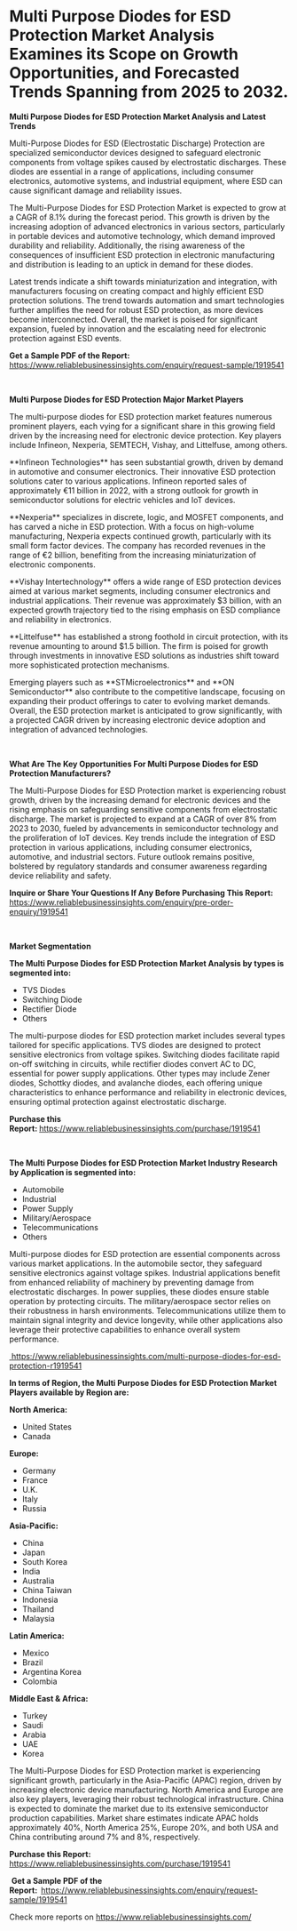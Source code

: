 <p><h1>Multi Purpose Diodes for ESD Protection Market Analysis Examines its Scope on Growth Opportunities, and Forecasted Trends Spanning from 2025 to 2032.</h1></p><p><strong>Multi Purpose Diodes for ESD Protection Market Analysis and Latest Trends</strong></p>
<p><p>Multi-Purpose Diodes for ESD (Electrostatic Discharge) Protection are specialized semiconductor devices designed to safeguard electronic components from voltage spikes caused by electrostatic discharges. These diodes are essential in a range of applications, including consumer electronics, automotive systems, and industrial equipment, where ESD can cause significant damage and reliability issues. </p><p>The Multi-Purpose Diodes for ESD Protection Market is expected to grow at a CAGR of 8.1% during the forecast period. This growth is driven by the increasing adoption of advanced electronics in various sectors, particularly in portable devices and automotive technology, which demand improved durability and reliability. Additionally, the rising awareness of the consequences of insufficient ESD protection in electronic manufacturing and distribution is leading to an uptick in demand for these diodes.</p><p>Latest trends indicate a shift towards miniaturization and integration, with manufacturers focusing on creating compact and highly efficient ESD protection solutions. The trend towards automation and smart technologies further amplifies the need for robust ESD protection, as more devices become interconnected. Overall, the market is poised for significant expansion, fueled by innovation and the escalating need for electronic protection against ESD events.</p></p>
<p><strong>Get a Sample PDF of the Report:&nbsp;</strong> <a href="https://www.reliablebusinessinsights.com/enquiry/request-sample/1919541?utm_campaign=2809&utm_medium=2&utm_source=Github&utm_content=ia&utm_term=07042025&utm_id=multi-purpose-diodes-for-esd-protection">https://www.reliablebusinessinsights.com/enquiry/request-sample/1919541</a></p>
<p>&nbsp;</p>
<p><strong>Multi Purpose Diodes for ESD Protection Major Market Players</strong></p>
<p><p>The multi-purpose diodes for ESD protection market features numerous prominent players, each vying for a significant share in this growing field driven by the increasing need for electronic device protection. Key players include Infineon, Nexperia, SEMTECH, Vishay, and Littelfuse, among others.</p><p>**Infineon Technologies** has seen substantial growth, driven by demand in automotive and consumer electronics. Their innovative ESD protection solutions cater to various applications. Infineon reported sales of approximately €11 billion in 2022, with a strong outlook for growth in semiconductor solutions for electric vehicles and IoT devices.</p><p>**Nexperia** specializes in discrete, logic, and MOSFET components, and has carved a niche in ESD protection. With a focus on high-volume manufacturing, Nexperia expects continued growth, particularly with its small form factor devices. The company has recorded revenues in the range of €2 billion, benefiting from the increasing miniaturization of electronic components.</p><p>**Vishay Intertechnology** offers a wide range of ESD protection devices aimed at various market segments, including consumer electronics and industrial applications. Their revenue was approximately $3 billion, with an expected growth trajectory tied to the rising emphasis on ESD compliance and reliability in electronics.</p><p>**Littelfuse** has established a strong foothold in circuit protection, with its revenue amounting to around $1.5 billion. The firm is poised for growth through investments in innovative ESD solutions as industries shift toward more sophisticated protection mechanisms.</p><p>Emerging players such as **STMicroelectronics** and **ON Semiconductor** also contribute to the competitive landscape, focusing on expanding their product offerings to cater to evolving market demands. Overall, the ESD protection market is anticipated to grow significantly, with a projected CAGR driven by increasing electronic device adoption and integration of advanced technologies.</p></p>
<p>&nbsp;</p>
<p><strong>What Are The Key Opportunities For Multi Purpose Diodes for ESD Protection Manufacturers?</strong></p>
<p><p>The Multi-Purpose Diodes for ESD Protection market is experiencing robust growth, driven by the increasing demand for electronic devices and the rising emphasis on safeguarding sensitive components from electrostatic discharge. The market is projected to expand at a CAGR of over 8% from 2023 to 2030, fueled by advancements in semiconductor technology and the proliferation of IoT devices. Key trends include the integration of ESD protection in various applications, including consumer electronics, automotive, and industrial sectors. Future outlook remains positive, bolstered by regulatory standards and consumer awareness regarding device reliability and safety.</p></p>
<p><strong>Inquire or Share Your Questions If Any Before Purchasing This Report:</strong> <a href="https://www.reliablebusinessinsights.com/enquiry/pre-order-enquiry/1919541?utm_campaign=2809&utm_medium=2&utm_source=Github&utm_content=ia&utm_term=07042025&utm_id=multi-purpose-diodes-for-esd-protection">https://www.reliablebusinessinsights.com/enquiry/pre-order-enquiry/1919541</a></p>
<p>&nbsp;</p>
<p><strong>Market Segmentation</strong></p>
<p><strong>The Multi Purpose Diodes for ESD Protection Market Analysis by types is segmented into:</strong></p>
<p><ul><li>TVS Diodes</li><li>Switching Diode</li><li>Rectifier Diode</li><li>Others</li></ul></p>
<p><p>The multi-purpose diodes for ESD protection market includes several types tailored for specific applications. TVS diodes are designed to protect sensitive electronics from voltage spikes. Switching diodes facilitate rapid on-off switching in circuits, while rectifier diodes convert AC to DC, essential for power supply applications. Other types may include Zener diodes, Schottky diodes, and avalanche diodes, each offering unique characteristics to enhance performance and reliability in electronic devices, ensuring optimal protection against electrostatic discharge.</p></p>
<p><strong>Purchase this Report:&nbsp;</strong><a href="https://www.reliablebusinessinsights.com/purchase/1919541?utm_campaign=2809&utm_medium=2&utm_source=Github&utm_content=ia&utm_term=07042025&utm_id=multi-purpose-diodes-for-esd-protection">https://www.reliablebusinessinsights.com/purchase/1919541</a></p>
<p>&nbsp;</p>
<p><strong>The Multi Purpose Diodes for ESD Protection Market Industry Research by Application is segmented into:</strong></p>
<p><ul><li>Automobile</li><li>Industrial</li><li>Power Supply</li><li>Military/Aerospace</li><li>Telecommunications</li><li>Others</li></ul></p>
<p><p>Multi-purpose diodes for ESD protection are essential components across various market applications. In the automobile sector, they safeguard sensitive electronics against voltage spikes. Industrial applications benefit from enhanced reliability of machinery by preventing damage from electrostatic discharges. In power supplies, these diodes ensure stable operation by protecting circuits. The military/aerospace sector relies on their robustness in harsh environments. Telecommunications utilize them to maintain signal integrity and device longevity, while other applications also leverage their protective capabilities to enhance overall system performance.</p></p>
<p><a href="https://www.reliablebusinessinsights.com/multi-purpose-diodes-for-esd-protection-r1919541?utm_campaign=2809&utm_medium=2&utm_source=Github&utm_content=ia&utm_term=07042025&utm_id=multi-purpose-diodes-for-esd-protection">&nbsp;https://www.reliablebusinessinsights.com/multi-purpose-diodes-for-esd-protection-r1919541</a></p>
<p><strong>In terms of Region, the Multi Purpose Diodes for ESD Protection Market Players available by Region are:</strong></p>
<p>
    <p> <strong> North America: </strong>
        <ul>
            <li>United States</li>
            <li>Canada</li>
        </ul>
        </p> 
    <p> <strong> Europe: </strong>
        <ul>
            <li>Germany</li>
            <li>France</li>
            <li>U.K.</li>
            <li>Italy</li>
            <li>Russia</li>
        </ul>
        </p> 
    <p> <strong> Asia-Pacific: </strong>
        <ul>
            <li>China</li>
            <li>Japan</li>
            <li>South Korea</li>
            <li>India</li>
            <li>Australia</li>
            <li>China Taiwan</li>
            <li>Indonesia</li>
            <li>Thailand</li>
            <li>Malaysia</li>
        </ul>
        </p> 
    <p> <strong> Latin America: </strong>
        <ul>
            <li>Mexico</li>
            <li>Brazil</li>
            <li>Argentina Korea</li>
            <li>Colombia</li>
        </ul>
        </p> 
    <p> <strong> Middle East & Africa: </strong>
        <ul>
            <li>Turkey</li>
            <li>Saudi</li>
            <li>Arabia</li>
            <li>UAE</li>
            <li>Korea</li>
        </ul>
    </p>
    </p>
<p><p>The Multi-Purpose Diodes for ESD Protection market is experiencing significant growth, particularly in the Asia-Pacific (APAC) region, driven by increasing electronic device manufacturing. North America and Europe are also key players, leveraging their robust technological infrastructure. China is expected to dominate the market due to its extensive semiconductor production capabilities. Market share estimates indicate APAC holds approximately 40%, North America 25%, Europe 20%, and both USA and China contributing around 7% and 8%, respectively.</p></p>
<p><strong>Purchase this Report: </strong><a href="https://www.reliablebusinessinsights.com/purchase/1919541?utm_campaign=2809&utm_medium=2&utm_source=Github&utm_content=ia&utm_term=07042025&utm_id=multi-purpose-diodes-for-esd-protection">https://www.reliablebusinessinsights.com/purchase/1919541</a></p>
<p>&nbsp;<strong>Get a Sample PDF of the Report:&nbsp;&nbsp;</strong><a href="https://www.reliablebusinessinsights.com/enquiry/request-sample/1919541?utm_campaign=2809&utm_medium=2&utm_source=Github&utm_content=ia&utm_term=07042025&utm_id=multi-purpose-diodes-for-esd-protection">https://www.reliablebusinessinsights.com/enquiry/request-sample/1919541</a></p>
<p><strong></strong></p>
<p>Check more reports on <a href="https://www.reliablebusinessinsights.com/?utm_campaign=2809&utm_medium=2&utm_source=Github&utm_content=ia&utm_term=07042025&utm_id=multi-purpose-diodes-for-esd-protection">https://www.reliablebusinessinsights.com/</a></p>